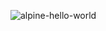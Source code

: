 ![alpine-hello-world](https://github.com/pedrorohr/alpinehelloworld/workflows/alpine-hello-world/badge.svg)